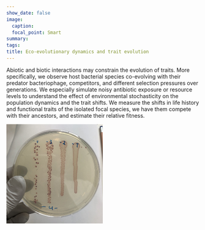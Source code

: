 ```yaml
---
show_date: false
image:
  caption: 
  focal_point: Smart
summary: 
tags:
title: Eco-evolutionary dynamics and trait evolution
---
```


Abiotic and biotic interactions may constrain the evolution of traits. More specifically, we observe host bacterial species co-evolving with their predator bacteriophage, competitors, and different selection pressures over generations. We especially simulate noisy antibiotic exposure or resource levels to understand the effect of environmental stochasticity on the population dynamics and the trait shifts. We measure the shifts in life history and functional traits of the isolated focal species, we have them compete with their ancestors, and estimate their relative fitness.  

<img src="images/cols.jpeg" alt="" width="50%"/>


